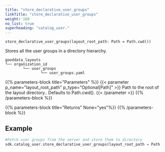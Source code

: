 ```yaml
---
title: "store_declarative_user_groups"
linkTitle: "store_declarative_user_groups"
weight: 160
no_list: true
superheading: "catalog_user."
---
```


<!-- TODO -->

``store_declarative_user_groups(layout_root_path: Path = Path.cwd())``

Stores all the user groups in a directory hierarchy.

    gooddata_layouts
    └── organization_id
            └── user_groups
                    └── user_groups.yaml

{{% parameters-block  title="Parameters" %}}
{{< parameter p_name="layout_root_path" p_type="Optional[Path]" >}}
Path to the root of the layout directory.. Defaults to Path.cwd().
{{< /parameter >}}
{{% /parameters-block %}}

{{% parameters-block title="Returns" None="yes"%}}
{{% /parameters-block %}}

## Example

```python
#Fetch user groups from the server and store them to directory
sdk.catalog_user.store_declarative_user_groups(layout_root_path = Path.cwd())
```
